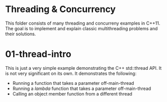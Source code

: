 # Threading & Concurrency

This folder consists of many threading and concurreny examples in C++11. The
goal is to implement and explain classic multithreading problems and their
solutions.

# 01-thread-intro

This is just a very simple example demonstrating the C++ std::thread API. It is
not very significant on its own. It demonstrates the following:

 - Running a function that takes a parameter off-main-thread
 - Running a _lambda_ function that takes a parameter off-main-thread
 - Calling an object member function from a different thread
